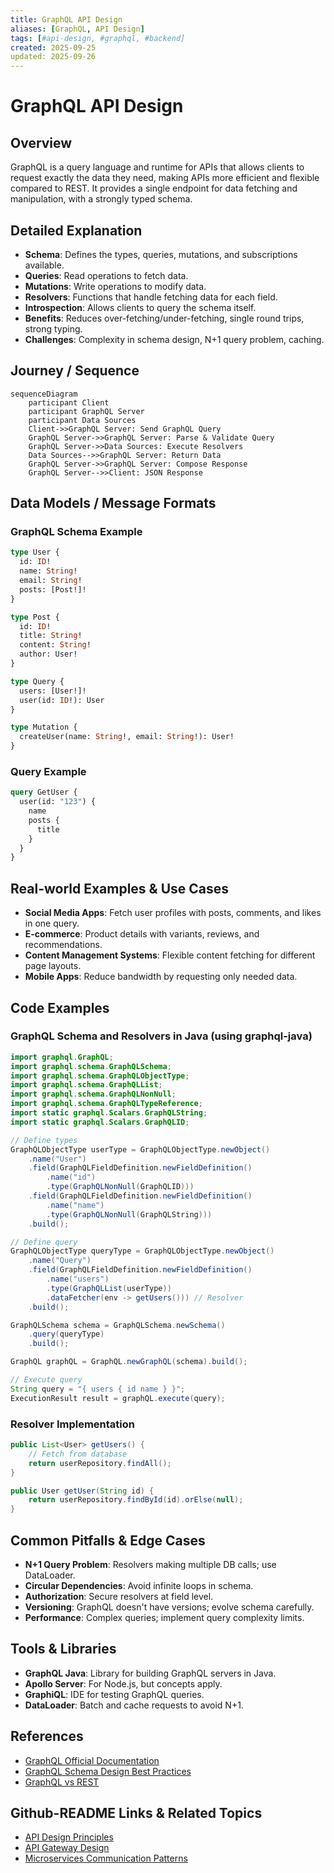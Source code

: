 ```yaml
---
title: GraphQL API Design
aliases: [GraphQL, API Design]
tags: [#api-design, #graphql, #backend]
created: 2025-09-25
updated: 2025-09-26
---
```


# GraphQL API Design

## Overview

GraphQL is a query language and runtime for APIs that allows clients to request exactly the data they need, making APIs more efficient and flexible compared to REST. It provides a single endpoint for data fetching and manipulation, with a strongly typed schema.

## Detailed Explanation

- **Schema**: Defines the types, queries, mutations, and subscriptions available.
- **Queries**: Read operations to fetch data.
- **Mutations**: Write operations to modify data.
- **Resolvers**: Functions that handle fetching data for each field.
- **Introspection**: Allows clients to query the schema itself.
- **Benefits**: Reduces over-fetching/under-fetching, single round trips, strong typing.
- **Challenges**: Complexity in schema design, N+1 query problem, caching.

## Journey / Sequence

```mermaid
sequenceDiagram
    participant Client
    participant GraphQL Server
    participant Data Sources
    Client->>GraphQL Server: Send GraphQL Query
    GraphQL Server->>GraphQL Server: Parse & Validate Query
    GraphQL Server->>Data Sources: Execute Resolvers
    Data Sources-->>GraphQL Server: Return Data
    GraphQL Server->>GraphQL Server: Compose Response
    GraphQL Server-->>Client: JSON Response
```

## Data Models / Message Formats

### GraphQL Schema Example
```graphql
type User {
  id: ID!
  name: String!
  email: String!
  posts: [Post!]!
}

type Post {
  id: ID!
  title: String!
  content: String!
  author: User!
}

type Query {
  users: [User!]!
  user(id: ID!): User
}

type Mutation {
  createUser(name: String!, email: String!): User!
}
```

### Query Example
```graphql
query GetUser {
  user(id: "123") {
    name
    posts {
      title
    }
  }
}
```

## Real-world Examples & Use Cases

- **Social Media Apps**: Fetch user profiles with posts, comments, and likes in one query.
- **E-commerce**: Product details with variants, reviews, and recommendations.
- **Content Management Systems**: Flexible content fetching for different page layouts.
- **Mobile Apps**: Reduce bandwidth by requesting only needed data.

## Code Examples

### GraphQL Schema and Resolvers in Java (using graphql-java)

```java
import graphql.GraphQL;
import graphql.schema.GraphQLSchema;
import graphql.schema.GraphQLObjectType;
import graphql.schema.GraphQLList;
import graphql.schema.GraphQLNonNull;
import graphql.schema.GraphQLTypeReference;
import static graphql.Scalars.GraphQLString;
import static graphql.Scalars.GraphQLID;

// Define types
GraphQLObjectType userType = GraphQLObjectType.newObject()
    .name("User")
    .field(GraphQLFieldDefinition.newFieldDefinition()
        .name("id")
        .type(GraphQLNonNull(GraphQLID)))
    .field(GraphQLFieldDefinition.newFieldDefinition()
        .name("name")
        .type(GraphQLNonNull(GraphQLString)))
    .build();

// Define query
GraphQLObjectType queryType = GraphQLObjectType.newObject()
    .name("Query")
    .field(GraphQLFieldDefinition.newFieldDefinition()
        .name("users")
        .type(GraphQLList(userType))
        .dataFetcher(env -> getUsers())) // Resolver
    .build();

GraphQLSchema schema = GraphQLSchema.newSchema()
    .query(queryType)
    .build();

GraphQL graphQL = GraphQL.newGraphQL(schema).build();

// Execute query
String query = "{ users { id name } }";
ExecutionResult result = graphQL.execute(query);
```

### Resolver Implementation

```java
public List<User> getUsers() {
    // Fetch from database
    return userRepository.findAll();
}

public User getUser(String id) {
    return userRepository.findById(id).orElse(null);
}
```

## Common Pitfalls & Edge Cases

- **N+1 Query Problem**: Resolvers making multiple DB calls; use DataLoader.
- **Circular Dependencies**: Avoid infinite loops in schema.
- **Authorization**: Secure resolvers at field level.
- **Versioning**: GraphQL doesn't have versions; evolve schema carefully.
- **Performance**: Complex queries; implement query complexity limits.

## Tools & Libraries

- **GraphQL Java**: Library for building GraphQL servers in Java.
- **Apollo Server**: For Node.js, but concepts apply.
- **GraphiQL**: IDE for testing GraphQL queries.
- **DataLoader**: Batch and cache requests to avoid N+1.

## References

- [GraphQL Official Documentation](https://graphql.org/)
- [GraphQL Schema Design Best Practices](https://www.apollographql.com/docs/)
- [GraphQL vs REST](https://www.howtographql.com/basics/1-graphql-is-the-better-rest/)

## Github-README Links & Related Topics

- [API Design Principles](../api-design-principles/README.md)
- [API Gateway Design](../api-gateway-design/README.md)
- [Microservices Communication Patterns](../microservices-communication-patterns/README.md)